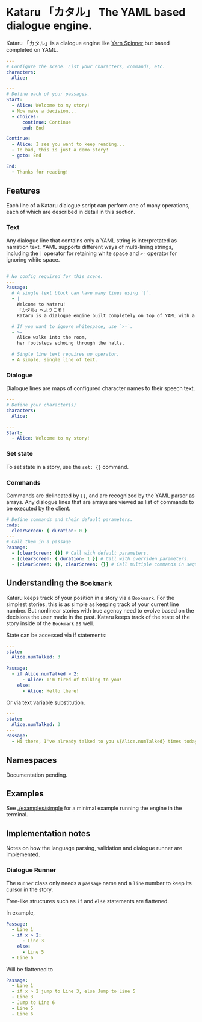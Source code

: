 # Kataru 「カタル」 The YAML based dialogue engine.

Kataru 「カタル」is a dialogue engine like [Yarn Spinner](yarnspinner.dev) but based completed on YAML.

```yml
---
# Configure the scene. List your characters, commands, etc.
characters:
  Alice:

---
# Define each of your passages.
Start:
  - Alice: Welcome to my story!
  - Now make a decision...
  - choices:
      continue: Continue
      end: End

Continue:
  - Alice: I see you want to keep reading...
  - To bad, this is just a demo story!
  - goto: End

End:
  - Thanks for reading!
```

## Features

Each line of a Kataru dialogue script can perform one of many operations, each of which are described in detail in this section.

### Text

Any dialogue line that contains only a YAML string is interpretated as narration text.
YAML supports different ways of multi-lining strings, including the `|` operator for retaining white space and `>-` operator for ignoring white space.

```yaml
---
# No config required for this scene.
---
Passage:
  # A single text block can have many lines using `|`.
  - |
    Welcome to Kataru!
    「カタル」へようこそ!
    Kataru is a dialogue engine built completely on top of YAML with a focus on ease of implementation and simplicity of writing.

  # If you want to ignore whitespace, use `>-`.
  - >-
    Alice walks into the room,
    her footsteps echoing through the halls.

  # Single line text requires no operator.
  - A simple, single line of text.
```

### Dialogue

Dialogue lines are maps of configured character names to their speech text.

```yaml
---
# Define your character(s)
characters:
  Alice:

---
Start:
  - Alice: Welcome to my story!
```

### Set state

To set state in a story, use the `set: {}` command.

### Commands

Commands are delineated by `[]`, and are recognized by the YAML parser as arrays.
Any dialogue lines that are arrays are viewed as list of commands to be executed by the client.

```yaml
# Define commands and their default parameters.
cmds:
  clearScreen: { duration: 0 }
---
# Call them in a passage
Passage:
  - [clearScreen: {}] # Call with default parameters.
  - [clearScreen: { duration: 1 }] # Call with overriden parameters.
  - [clearScreen: {}, clearScreen: {}] # Call multiple commands in sequence.
```

## Understanding the `Bookmark`

Kataru keeps track of your position in a story via a `Bookmark`.
For the simplest stories, this is as simple as keeping track of your current line number.
But nonlinear stories with true agency need to evolve based on the decisions the user made in the past.
Kataru keeps track of the state of the story inside of the `Bookmark` as well.

State can be accessed via if statements:

```yml
---
state:
  Alice.numTalked: 3
---
Passage:
  - if Alice.numTalked > 2:
      - Alice: I'm tired of talking to you!
    else:
      - Alice: Hello there!
```

Or via text variable substitution.

```yml
---
state:
  Alice.numTalked: 3
---
Passage:
  - Hi there, I've already talked to you ${Alice.numTalked} times today.
```

## Namespaces

Documentation pending.

## Examples

See [./examples/simple](./examples/simple) for a minimal example running the engine in the terminal.

## Implementation notes

Notes on how the language parsing, validation and dialogue runner are implemented.

### Dialogue Runner

The `Runner` class only needs a `passage` name and a `line` number to keep its cursor in the story.

Tree-like structures such as `if` and `else` statements are flattened.

In example,

```yaml
Passage:
  - Line 1
  - if x > 2:
      - Line 3
    else:
      - Line 5
  - Line 6
```

Will be flattened to

```yaml
Passage:
  - Line 1
  - if x > 2 jump to Line 3, else Jump to Line 5
  - Line 3
  - Jump to Line 6
  - Line 5
  - Line 6
```
